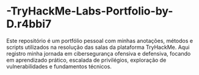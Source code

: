 # -TryHackMe-Labs-Portfolio-by-D.r4bbi7
Este repositório é um portfólio pessoal com minhas anotações, métodos e scripts utilizados na resolução das salas da plataforma TryHackMe. Aqui registro minha jornada em cibersegurança ofensiva e defensiva, focando em aprendizado prático, escalada de privilégios, exploração de vulnerabilidades e fundamentos técnicos.
